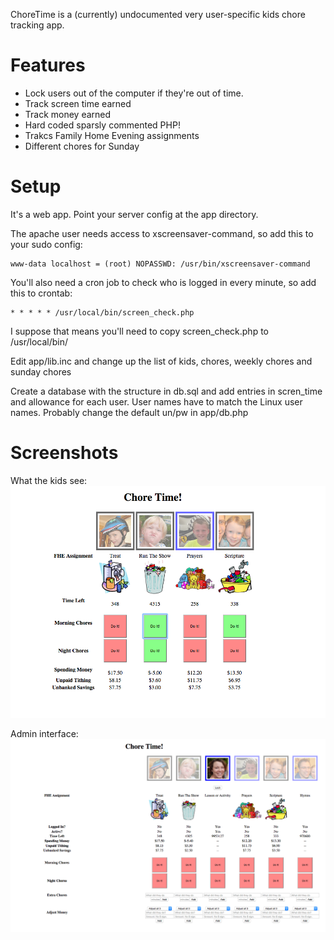 ChoreTime is a (currently) undocumented very user-specific kids chore tracking app.

Features
========
 * Lock users out of the computer if they're out of time.
 * Track screen time earned
 * Track money earned
 * Hard coded sparsly commented PHP!
 * Trakcs Family Home Evening assignments 
 * Different chores for Sunday


Setup
=====

It's a web app. Point your server config at the app directory. 

The apache user needs access to xscreensaver-command, so add this to your sudo config: 

    www-data localhost = (root) NOPASSWD: /usr/bin/xscreensaver-command


You'll also need a cron job to check who is logged in every minute, so add this to crontab:

    * * * * * /usr/local/bin/screen_check.php


I suppose that means you'll need to copy screen_check.php to /usr/local/bin/


Edit app/lib.inc and change up the list of kids, chores, weekly chores and sunday chores

Create a database with the structure in db.sql and add entries in scren_time and allowance for each user. 
User names have to match the Linux user names. Probably change the default un/pw in app/db.php 


Screenshots
===========

What the kids see: 
![Kid view](_screenshots/choretime.png)

Admin interface:
![Admin Interface](_screenshots/admin_interface.png)
